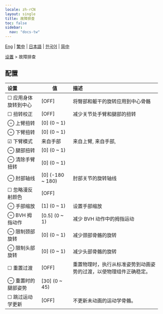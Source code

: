 ```yaml
---
locale: zh-rCN
layout: single
title: 故障排查
toc: false
sidebar:
  nav: "docs-tw"
---
```

[Eng](/dancexr/menu/2025.5/actor/troubleshooting) | [繁中](/tw/dancexr/menu/2025.5/actor/troubleshooting) | [日本語](/jp/dancexr/menu/2025.5/actor/troubleshooting) | [한국어](/kr/dancexr/menu/2025.5/actor/troubleshooting) | [简中](/zh/dancexr/menu/2025.5/actor/troubleshooting)

[设置](../menu#设置) > 故障排查

## 配置

| 设置 | 值 | 描述 |
| :--- | --- | :--- |
| ☐ 应用身体旋转到中心 | [OFF] | 将臀部和躯干的旋转应用到中心骨骼
| ☐ 扭转校正 | [OFF] | 减少关节处手臂和腿部的扭转
| ⊖ 上臂扭转 | [0] (0 ~ 1) | 
| ⊖ 下臂扭转 | [0] (0 ~ 1) | 
| ☑ 下臂模式 | 来自手部 | 来自上臂, 来自手部, 
| ⊖ 腿部扭转 | [0] (0 ~ 1) | 
| ⊖ 清除手臂扭转 | [0] (0 ~ 1) | 
| ⊖ 肘部轴线 | [0] (-180 ~ 180) | 肘部关节的旋转轴线
| ☐ 忽略漫反射颜色 | [OFF] | 
| ⊖ 手部缩放 | [1] (0 ~ 1) | 设置手部缩放
| ⊖ BVH 拇指动作 | [0.5] (0 ~ 1) | 减少 BVH 动作中的拇指运动
| ⊖ 限制颈部旋转 | [0] (0 ~ 1) | 减少颈部骨骼的旋转
| ⊖ 限制头部旋转 | [0] (0 ~ 1) | 减少头部骨骼的旋转
| ☐ 重置过渡 | [OFF] | 重置物理时，执行从标准姿势到动画姿势的过渡，以使物理组件正确稳定。
| ⊖ 重置时的腿部姿势 | [30] (0 ~ 45) | 
| ☐ 跳过运动学更新 | [OFF] | 不更新未动画的运动学骨骼。
